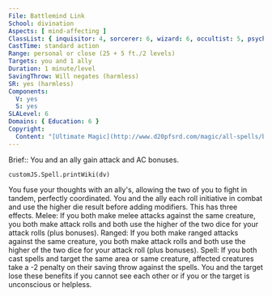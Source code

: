 ```yaml
---
File: Battlemind Link
School: divination
Aspects: [ mind-affecting ]
ClassList: { inquisitor: 4, sorcerer: 6, wizard: 6, occultist: 5, psychic: 6, mesmerist: 4, medium: 4 }
CastTime: standard action
Range: personal or close (25 + 5 ft./2 levels)
Targets: you and 1 ally
Duration: 1 minute/level
SavingThrow: Will negates (harmless)
SR: yes (harmless)
Components:
  V: yes
  S: yes
SLALevel: 6
Domains: { Education: 6 }
Copyright:
  Content: "[Ultimate Magic](http://www.d20pfsrd.com/magic/all-spells/b/battlemind-link)"
---
```

Brief:: You and an ally gain attack and AC bonuses.

```dataviewjs
customJS.Spell.printWiki(dv)
```

You fuse your thoughts with an ally's, allowing the two of you to fight in tandem, perfectly coordinated. You and the ally each roll initiative in combat and use the higher die result before adding modifiers. This has three effects.   Melee: If you both make melee attacks against the same creature, you both make attack rolls and both use the higher of the two dice for your attack rolls (plus bonuses).   Ranged: If you both make ranged attacks against the same creature, you both make attack rolls and both use the higher of the two dice for your attack roll (plus bonuses).   Spell: If you both cast spells and target the same area or same creature, affected creatures take a -2 penalty on their saving throw against the spells.   You and the target lose these benefits if you cannot see each other or if you or the target is unconscious or helpless.
